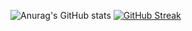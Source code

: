 ![Anurag's GitHub stats](https://github-readme-stats.vercel.app/api?username=svidmar&show_icons=true)
[![GitHub Streak](https://streak-stats.demolab.com/?user=svidmar)](https://git.io/streak-stats)
<!--
**svidmar/svidmar** is a ✨ _special_ ✨ repository because its `README.md` (this file) appears on your GitHub profile.

Here are some ideas to get you started:

- 🔭 I’m currently working on ...
- 🌱 I’m currently learning ...
- 👯 I’m looking to collaborate on ...
- 🤔 I’m looking for help with ...
- 💬 Ask me about ...
- 📫 How to reach me: ...
- 😄 Pronouns: ...
- ⚡ Fun fact: ...
-->
